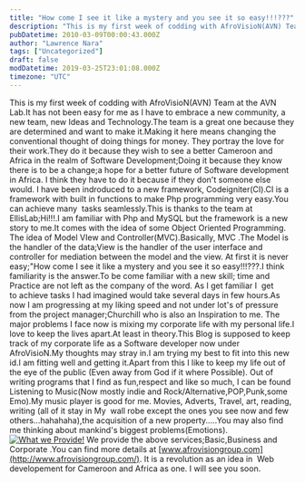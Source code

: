 ```yaml
---
title: "How come I see it like a mystery and you see it so easy!!!???"
description: "This is my first week of codding with AfroVisioN(AVN) Team at the AVN Lab.It has not been easy for me as I have to embrace a new community, a new team, new Idea..."
pubDatetime: 2010-03-09T00:00:43.000Z
author: "Lawrence Nara"
tags: ["Uncategorized"]
draft: false
modDatetime: 2019-03-25T23:01:08.000Z
timezone: "UTC"
---
```


This is my first week of codding with AfroVisioN(AVN) Team at the AVN Lab.It has not been easy for me as I have to embrace a new community, a new team, new Ideas and Technology.The team is a great one because they are determined and want to make it.Making it here means changing the conventional thought of doing things for money. They portray the love for their work.They do it because they wish to see a better Cameroon and Africa in the realm of Software Development;Doing it because they know there is to be a change;a hope for a better future of Software development in Africa. I think they have to do it because if they don't someone else would. I have been indroduced to a new framework, Codeigniter(CI).CI is a framework with built in functions to make Php programming very easy.You can achieve many  tasks seamlessly.This is thanks to the team at EllisLab;Hi!!!.I am familiar with Php and MySQL but the framework is a new story to me.It comes with the idea of some Object Oriented Programming. The idea of Model VIew and Controller(MVC).Basically, MVC .The Model is the handler of the data;View is the handler of the user interface and controller for mediation between the model and the view. At first it is never easy;"How come I see it like a mystery and you see it so easy!!!???.I think familiarity is the answer.To be come familiar with a new skill; time and Practice are not left as the company of the word. As I get familiar I  get to achieve tasks I had imagined would take several days in few hours.As now I am progressing at my liking speed and not under lot's of pressure from the project manager;Churchill who is also an Inspiration to me. The major problems I face now is mixing my corporate life with my personal life.I love to keep the lives apart.At least in theory.This Blog is supposed to keep track of my corporate life as a Software developer now under AfroVisioN.My thoughts may stray in.I am trying my best to fit into this new id.I am fitting well and getting it.Apart from this I like to keep my life out of the eye of the public (Even away from God if it where Possible). Out of writing programs that I find as fun,respect and like so much, I can be found Listening to Music(Now mostly indie and Rock/Alternative,POP,Punk,some Emo).My music player is good for me. Movies, Adverts, Travel, art, reading, writing (all of it stay in My  wall robe except the ones you see now and few others...hahahaha),the acquisition of a new property.....You may also find me thinking about mankind's biggest problems(Emotions). [![What we Provide!](https://pics.livejournal.com/njielitumbe/pic/000011ka/s320x240)](http://pics.livejournal.com/njielitumbe/pic/000011ka/) We provide the above services;Basic,Business and Corporate .You can find more details at [www.afrovisiongroup.com](http://www.afrovisiongroup.com/). It is a revolution as an idea in  Web developement for Cameroon and Africa as one. I will see you soon.